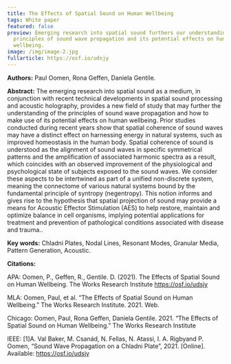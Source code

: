 ```yaml
---
title: The Effects of Spatial Sound on Human Wellbeing
tags: White paper
featured: false
preview: Emerging research into spatial sound furthers our understanding of the
  principles of sound wave propagation and its potential effects on human
  wellbeing.
image: /img/image-2.jpg
fullarticle: https://osf.io/udsjy
---
```

**Authors:** Paul Oomen, Rona Geffen, Daniela Gentile.

**Abstract:** The emerging research into spatial sound as a medium, in conjunction with recent technical developments in spatial sound processing and acoustic holography, provides a new field of study that may further the understanding of the principles of sound wave propagation and how to make use of its potential effects on human wellbeing. Prior studies conducted during recent years show that spatial coherence of sound waves may have a distinct effect on harnessing energy in natural systems, such as improved homeostasis in the human body. Spatial coherence of sound is understood as the alignment of sound waves in specific symmetrical patterns and the amplification of associated harmonic spectra as a result, which coincides with an observed improvement of the physiological and psychological state of subjects exposed to the sound waves. We consider these aspects to be intertwined as part of a unified non-discrete system, meaning the connectome of various natural systems bound by the fundamental principle of syntropy (negentropy). This notion informs and gives rise to the hypothesis that spatial projection of sound may provide a means for Acoustic Effector Stimulation (AES) to help restore, maintain and optimize balance in cell organisms, implying potential applications for treatment and prevention of pathological conditions associated with disease and trauma..

**Key words:**  Chladni Plates, Nodal Lines, Resonant Modes, Granular Media, Pattern Generation, Acoustic.

**Citations:**

APA: Oomen, P., Geffen, R., Gentile. D. (2021). The Effects of Spatial Sound on Human Wellbeing. The Works Research Institute https://osf.io/udsjy

MLA: Oomen, Paul, et al. “The Effects of Spatial Sound on Human Wellbeing.” The Works Research Institute. 2021. Web.

Chicago: Oomen, Paul, Rona Geffen, Daniela Gentile. 2021. “The Effects of Spatial Sound on Human Wellbeing.”  The Works Research Institute 

IEEE: \[1]A. Val Baker, M. Csanád, N. Fellas, N. Atassi, I. A. Rigbyand P. Oomen, “Sound Wave Propagation on a Chladni Plate”, 2021. \[Online]. Available: https://osf.io/udsjy
